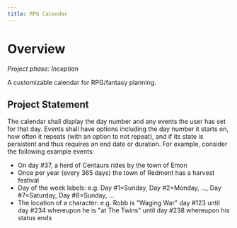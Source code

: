 ```yaml
---
title: RPG Calendar
---
```


# Overview

_Project phase: Inception_

A customizable calendar for RPG/fantasy planning.

## Project Statement

The calendar shall display the day number and any events the user has set for that day.
Events shall have options including the day number it starts on, how often it repeats (with an option to not repeat), and if its state is persistent and thus requires an end date or duration.
For example, consider the following example events:
* On day #37, a herd of Centaurs rides by the town of Emon
* Once per year (every 365 days) the town of Redmont has a harvest festival
* Day of the week labels: e.g. Day #1=Sunday, Day #2=Monday, ..., Day #7=Saturday, Day #8=Sunday, ...
* The location of a character: e.g. Robb is "Waging War" day #123 until day #234 whereupon he is "at The Twins" until day #238 whereupon his status ends


